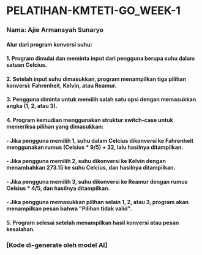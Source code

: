 # PELATIHAN-KMTETI-GO_WEEK-1

### Nama: Ajie Armansyah Sunaryo

#### Alur dari program konversi suhu:

#### 1. Program dimulai dan meminta input dari pengguna berupa suhu dalam satuan Celcius.
#### 2. Setelah input suhu dimasukkan, program menampilkan tiga pilihan konversi: Fahrenheit, Kelvin, atau Reamur.
#### 3. Pengguna diminta untuk memilih salah satu opsi dengan memasukkan angka (1, 2, atau 3).
#### 4. Program kemudian menggunakan struktur switch-case untuk memeriksa pilihan yang dimasukkan:
####    - Jika pengguna memilih 1, suhu dalam Celcius dikonversi ke Fahrenheit menggunakan rumus (Celsius * 9/5) + 32, lalu hasilnya ditampilkan.
####    - Jika pengguna memilih 2, suhu dikonversi ke Kelvin dengan menambahkan 273.15 ke suhu Celcius, dan hasilnya ditampilkan.
####    - Jika pengguna memilih 3, suhu dikonversi ke Reamur dengan rumus Celsius * 4/5, dan hasilnya ditampilkan.
####    - Jika pengguna memasukkan pilihan selain 1, 2, atau 3, program akan menampilkan pesan bahwa "Pilihan tidak valid".
#### 5. Program selesai setelah menampilkan hasil konversi atau pesan kesalahan.

### [Kode di-generate oleh model AI]
